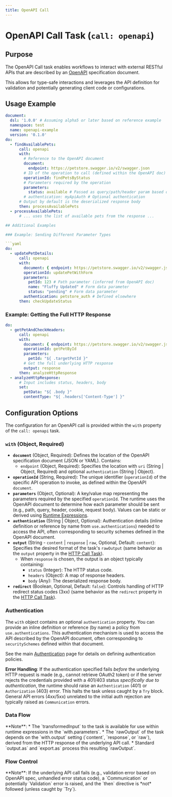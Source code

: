 ```yaml
---
title: OpenAPI Call
---
```


# OpenAPI Call Task (`call: openapi`)

## Purpose

The OpenAPI Call task enables workflows to interact with external RESTful APIs that are described by an [OpenAPI](https://www.openapis.org/) specification document.

This allows for type-safe interactions and leverages the API definition for validation and potentially generating client code or configurations.

## Usage Example

```yaml
document:
  dsl: '1.0.0' # Assuming alpha5 or later based on reference example
  namespace: test
  name: openapi-example
  version: '0.1.0'
do:
  - findAvailablePets:
      call: openapi
      with:
        # Reference to the OpenAPI document
        document: 
          endpoint: https://petstore.swagger.io/v2/swagger.json
        # ID of the operation to call (defined within the OpenAPI doc)
        operationId: findPetsByStatus
        # Parameters required by the operation
        parameters:
          status: available # Passed as query/path/header param based on OpenAPI spec
        # authentication: myApiAuth # Optional authentication
      # Output by default is the deserialized response body
      then: processAvailablePets
  - processAvailablePets:
      # ... uses the list of available pets from the response ...

## Additional Examples

### Example: Sending Different Parameter Types

```yaml
do:
  - updatePetDetails:
      call: openapi
      with:
        document: { endpoint: https://petstore.swagger.io/v2/swagger.json }
        operationId: updatePetWithForm
        parameters:
          petId: 123 # Path parameter (inferred from OpenAPI doc)
          name: "Fluffy Updated" # Form data parameter
          status: "pending" # Form data parameter
        authentication: petstore_auth # Defined elsewhere
      then: checkUpdateStatus
```

### Example: Getting the Full HTTP Response

```yaml
do:
  - getPetAndCheckHeaders:
      call: openapi
      with:
        document: { endpoint: https://petstore.swagger.io/v2/swagger.json }
        operationId: getPetById
        parameters:
          petId: "${ .targetPetId }"
        # Get the full underlying HTTP response
        output: response 
      then: analyzeHttpResponse
  - analyzeHttpResponse:
      # Input includes status, headers, body
      set:
        petData: "${ .body }"
        contentType: "${ .headers['Content-Type'] }"
```

## Configuration Options

The configuration for an OpenAPI call is provided within the `with` property of the `call: openapi` task.

### `with` (Object, Required)

*   **`document`** (Object, Required): Defines the location of the OpenAPI specification document (JSON or YAML). Contains:
    *   `endpoint` (Object, Required): Specifies the location with `uri` (String | Object, Required) and optional `authentication` (String | Object).
*   **`operationId`** (String, Required): The unique identifier (`operationId`) of the specific API operation to invoke, as defined within the OpenAPI `document`.
*   **`parameters`** (Object, Optional): A key/value map representing the parameters required by the specified `operationId`. The runtime uses the OpenAPI document to determine how each parameter should be sent (e.g., path, query, header, cookie, request body). Values can be static or derived using [Runtime Expressions](dsl-runtime-expressions.md).
*   **`authentication`** (String | Object, Optional): Authentication details (inline definition or reference by name from `use.authentications`) needed to access the API, often corresponding to security schemes defined in the OpenAPI document.
*   **`output`** (String - `content` | `response` | `raw`, Optional, Default: `content`): Specifies the desired format of the task's `rawOutput` (same behavior as the `output` property in the [HTTP Call Task](dsl-call-http.md)).
    *   When `response` is chosen, the output is an object typically containing:
        *   `status` (Integer): The HTTP status code.
        *   `headers` (Object): A map of response headers.
        *   `body` (Any): The deserialized response body.
*   **`redirect`** (Boolean, Optional, Default: `false`): Controls handling of HTTP redirect status codes (3xx) (same behavior as the `redirect` property in the [HTTP Call Task](dsl-call-http.md)).

### Authentication

The `with` object contains an optional `authentication` property. You can provide an inline definition or reference (by name) a policy from `use.authentications`. This authentication mechanism is used to access the API described by the OpenAPI document, often corresponding to `securitySchemes` defined within that document.

See the main [Authentication](dsl-authentication.md) page for details on defining authentication policies.

**Error Handling**: If the authentication specified fails *before* the underlying HTTP request is made (e.g., cannot retrieve OAuth2 token) or if the server rejects the credentials provided with a 401/403 status *specifically due to authentication*, the runtime should raise an `Authentication` (401) or `Authorization` (403) error. This halts the task unless caught by a `Try` block. General API errors (4xx/5xx) unrelated to the initial auth rejection are typically raised as `Communication` errors.

### Data Flow
<include from="_common-task-data-flow.md" element-id="common-data-flow"/>
**Note**:
*   The `transformedInput` to the task is available for use within runtime expressions in the `with.parameters`.
*   The `rawOutput` of the task depends on the `with.output` setting (`content`, `response`, or `raw`), derived from the HTTP response of the underlying API call.
*   Standard `output.as` and `export.as` process this resulting `rawOutput`.

### Flow Control
<include from="_common-task-flow_control.md" element-id="common-flow-control"/>
**Note**: If the underlying API call fails (e.g., validation error based on OpenAPI spec, unhandled error status code), a `Communication` or potentially `Validation` error is raised, and the `then` directive is *not* followed (unless caught by `Try`). 